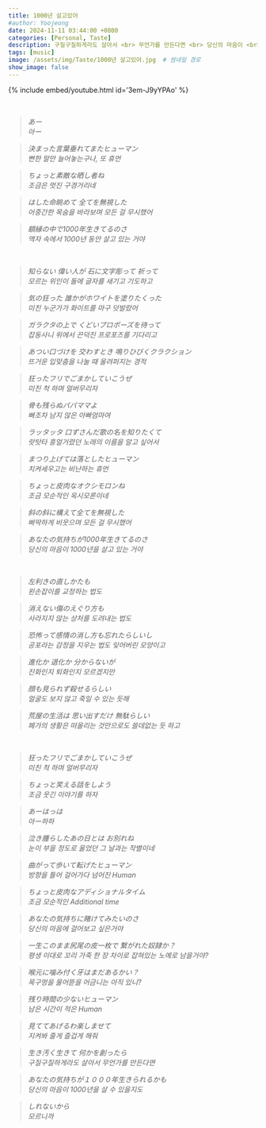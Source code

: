 ```yaml
---
title: 1000년 살고있어
#author: Yoojeong
date: 2024-11-11 03:44:00 +0800
categories: [Personal, Taste]
description: 구질구질하게라도 살아서 <br> 무언가를 만든다면 <br> 당신의 마음이 <br> 1000년을 살 수 있을지도 모르니까
tags: [music]
image: /assets/img/Taste/1000년 살고있어.jpg  # 썸네일 경로
show_image: false
---
```


{% include embed/youtube.html id='3em-J9yYPAo' %}  

<br>

>*あー* <br>
>*아ー*  

>*決まった言葉垂れてまたヒューマン* <br>
>*뻔한 말만 늘어놓는구나, 또 휴먼*  

>*ちょっと素敵な晒し者ね* <br>
>*조금은 멋진 구경거리네*

>*はした命眺めて 全てを無視した* <br>
>*어중간한 목숨을 바라보며 모든 걸 무시했어*

>*額縁の中で1000年生きてるのさ* <br>
>*액자 속에서 1000년 동안 살고 있는 거야*

<br>

>*知らない 偉い人が 石に文字彫って 祈って* <br>
>*모르는 위인이 돌에 글자를 새기고 기도하고*

>*気の狂った 誰かがホワイトを塗りたくった* <br>
>*미친 누군가가 화이트를 마구 덧발랐어*

>*ガラクタの上で くどいプロポーズを待って* <br>
>*잡동사니 위에서 끈덕진 프로포즈를 기다리고*

>*あつい口づけを 交わすとき 鳴りひびくクラクション* <br>
>*뜨거운 입맞춤을 나눌 때 울려퍼지는 경적*

>*狂ったフリでごまかしていこうぜ* <br>
>*미친 척 하며 얼버무리자*

>*骨も残らぬパパママよ* <br>
>*뼈조차 남지 않은 아빠엄마여*

>*ラッタッタ 口ずさんだ歌の名を知りたくて* <br>
>*랏탓타 흥얼거렸던 노래의 이름을 알고 싶어서*

>*まつり上げては落としたヒューマン* <br>
>*치켜세우고는 비난하는 휴먼*

>*ちょっと皮肉なオクシモロンね* <br>
>*조금 모순적인 옥시모론이네*

>*斜の斜に構えて全てを無視した* <br>
>*삐딱하게 비웃으며 모든 걸 무시했어*

>*あなたの気持ちが1000年生きてるのさ* <br>
>*당신의 마음이 1000년을 살고 있는 거야*  

<br>

>*左利きの直しかたも* <br>
>*왼손잡이를 교정하는 법도*

>*消えない傷のえぐり方も* <br>
>*사라지지 않는 상처를 도려내는 법도*  

>*恐怖って感情の消し方も忘れたらしいし* <br>
>*공포라는 감정을 지우는 법도 잊어버린 모양이고*

>*進化か 退化か 分からないが* <br>
>*진화인지 퇴화인지 모르겠지만*

>*顔も見られず殺せるらしい* <br>
>*얼굴도 보지 않고 죽일 수 있는 듯해*

>*荒屋の生活は 思い出すだけ 無駄らしい* <br>
>*폐가의 생활은 떠올리는 것만으로도 쓸데없는 듯 하고*

<br>

>*狂ったフリでごまかしていこうぜ* <br>
>*미친 척 하며 얼버무리자*

>*ちょっと笑える話をしよう* <br>
>*조금 웃긴 이야기를 하자*

>*あーはっは* <br>
>*아ー하하*

>*泣き腫らしたあの日とは お別れね* <br>
>*눈이 부을 정도로 울었던 그 날과는 작별이네*

>*曲がって歩いて転げたヒューマン* <br>
>*방향을 틀어 걸어가다 넘어진 Human*

>*ちょっと皮肉なアディショナルタイム* <br>
>*조금 모순적인 Additional time*

>*あなたの気持ちに賭けてみたいのさ* <br>
>*당신의 마음에 걸어보고 싶은거야*

>*一生このまま尻尾の皮一枚で 繋がれた奴隷か？* <br>
>*평생 이대로 꼬리 가죽 한 장 차이로 잡혀있는 노예로 남을거야?*

>*喉元に噛み付く牙はまだあるかい？* <br>
>*목구멍을 물어뜯을 어금니는 아직 있니?*

>*残り時間の少ないヒューマン* <br>
>*남은 시간이 적은 Human*

>*見ててあげるわ楽しませて* <br>
>*지켜봐 줄게 즐겁게 해줘*

>*生き汚く生きて 何かを創ったら* <br>
>*구질구질하게라도 살아서 무언가를 만든다면*

>*あなたの気持ちが１０００年生きられるかも* <br>
>*당신의 마음이 1000년을 살 수 있을지도*

>*しれないから* <br>
>*모르니까*